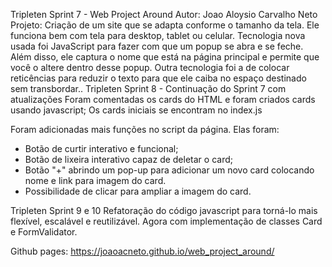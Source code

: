 Tripleten Sprint 7 - Web Project Around
Autor: Joao Aloysio Carvalho Neto
Projeto: Criação de um site que se adapta conforme o tamanho da tela. Ele funciona bem com tela para desktop, tablet ou celular.
Tecnologia nova usada foi JavaScript para fazer com que um popup se abra e se feche. Além disso, ele captura o nome que está na página principal e permite que você o altere dentro desse popup.
Outra tecnologia foi a de colocar reticências para reduzir o texto para que ele caiba no espaço destinado sem transbordar..
Tripleten Sprint 8 - Continuação do Sprint 7 com atualizações
Foram comentadas os cards do HTML e foram criados cards usando javascript;
Os cards iniciais se encontram no index.js

Foram adicionadas mais funções no script da página. Elas foram:

- Botão de curtir interativo e funcional;
- Botão de lixeira interativo capaz de deletar o card;
- Botão "+" abrindo um pop-up para adicionar um novo card colocando nome e link para imagem do card.
- Possibilidade de clicar para ampliar a imagem do card.

Tripleten Sprint 9 e 10
Refatoração do código javascript para torná-lo mais flexível, escalável e reutilizável. Agora com implementação de classes Card e FormValidator.

Github pages: https://joaoacneto.github.io/web_project_around/
